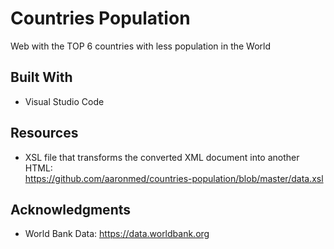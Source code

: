 # Countries Population

Web with the TOP 6 countries with less population in the World 

## Built With
* Visual Studio Code

## Resources
* XSL file that transforms the converted XML document into another HTML:  
https://github.com/aaronmed/countries-population/blob/master/data.xsl


## Acknowledgments

* World Bank Data: https://data.worldbank.org
